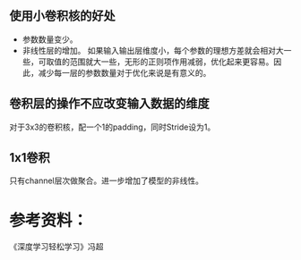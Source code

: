 
## 使用小卷积核的好处
- 参数数量变少。
- 非线性层的增加。
如果输入输出层维度小，每个参数的理想方差就会相对大一些，可取值的范围就大一些，无形的正则项作用减弱，优化起来更容易。因此，减少每一层的参数数量对于优化来说是有意义的。

## 卷积层的操作不应改变输入数据的维度
对于3x3的卷积核，配一个1的padding，同时Stride设为1。

## 1x1卷积
只有channel层次做聚合。进一步增加了模型的非线性。


# 参考资料：
《深度学习轻松学习》冯超